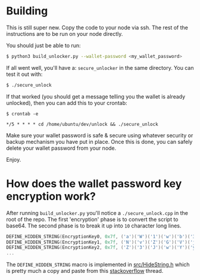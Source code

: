 # Building

This is still super new. Copy the code to your node via ssh. The rest of the instructions are to be run on your node directly.

You should just be able to run:

```bash
$ python3 build_unlocker.py --wallet-password <my_wallet_password>
```

If all went well, you'll have a: `secure_unlocker` in the same directory. You can test it out with:

```bash
$ ./secure_unlock
```

If that worked (you should get a message telling you the wallet is already unlocked), then you can add this to your crontab:

```
$ crontab -e

*/5 * * * * cd /home/ubuntu/dev/unlock && ./secure_unlock
```

Make sure your wallet password is safe & secure using whatever security or backup mechanism you have put in place. Once this is done, you can safely delete your wallet password from your node.

Enjoy.

# How does the wallet password key encryption work?

After running `build_unlocker.py` you'll notice a `./secure_unlock.cpp` in the root of the repo. The first 'encryption' phase is to convert the script to base64. The second phase is to break it up into `10` character long lines.

```c++
DEFINE_HIDDEN_STRING(EncryptionKey0, 0x7f, ('a')('W')('1')('w')('b')('3')('J')('0')('I')('G'))
DEFINE_HIDDEN_STRING(EncryptionKey1, 0x7f, ('N')('v')('Z')('G')('V')('j')('c')('y')('w')('g'))
DEFINE_HIDDEN_STRING(EncryptionKey2, 0x7f, ('Z')('3')('J')('w')('Y')('y')('w')('g')('b')('3'))
...
```

The `DEFINE_HIDDEN_STRING` macro is implemented in [src/HideString.h](src/HideString.h) which is pretty much a copy and paste from this [stackoverflow](https://stackoverflow.com/questions/1356896/how-to-hide-a-string-in-binary-code) thread.


